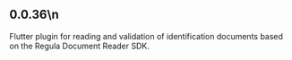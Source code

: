## 0.0.36\n
Flutter plugin for reading and validation of identification documents based on the Regula Document Reader SDK.